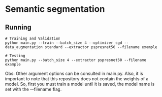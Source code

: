 # Semantic segmentation

## Running

```
# Training and Validation
python main.py --train --batch_size 4 --optimizer sgd --data_augmentation standard --extractor pspresnet50 --filename example

# Testing
python main.py --batch_size 4 --extractor pspresnet50 --filename example
```

Obs: Other argument options can be consulted in main.py. Also, it is important to note that this repository does not contain the weights of a model. So, first you must train a model until it is saved, the model name is set with the --filename flag.